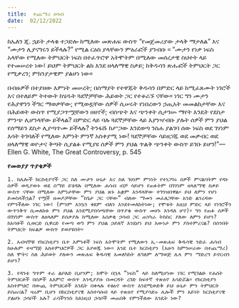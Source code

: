 ```yaml
---
title:  ተጨማሪ ሀሳብ
date:  02/12/2022
---
```


ከኤለን ጂ. ኋይት ታላቁ ተጋድሎ ከሚለው መጽሐፍ ውስጥ “የመጀመሪያው ታላቅ ማታለል” እና “ሙታን ሊያናግሩን ይችላሉ?” የሚል ርዕስ ያላቸውን ምዕራፎች ያንብቡ ። “ሙታን የነቃ ነፍስ አላቸው የሚለው ትምህርት ነፍስ በተፈጥሮዋ አትሞትም በሚለው መሰረታዊ ስህተት ላይ የተመሠረተ ነው፤ ይህም ትምህርት ልክ እንደ ዘላለማዊ ስቃይ; ከቅዱሳን ጽሑፎች ትምህርት ጋር የሚቃረን; ምክንያታዊም ያልሆነ ነው።

በብዙዎች በተያዘው እምነት መሠረት; በሰማያት የተዋጁት ቅዱሳን በምድር ላይ ከሚፈጸሙት ነገሮች እና በተለይም ትተውት ከሄዱት ጓደኞቻቸው ሕይወት ጋር የተቆራኙ ናቸው። ነገር ግን ሙታን የሕያዋንን ችግር ማወቃቸው; የሚወዷቸው ሰዎች ሲሠሩት የነበረውን ኃጢአት መመልከታቸው እና በሕይወት ውስጥ የሚያጋጥሟቸውን ሀዘኖች; ብስጭት እና ጭንቀት  ሲታገሡ ማየት እንዴት የደስታ ምንጭ ሊሆንላቸው ይችላል? በምድር ላይ ባሉ ጓደኞቻቸው ላይ እያንዣብቡ ያሉት ሰዎች ምን ያህል የሰማይን ደስታ ሊያጣጥሙ ይችላሉ? ትንፋሹ ከሥጋው እንደወጣ ንስሐ ያልገባ ሰው ነፍስ ወደ ገሃነም እሳት ትገባለች የሚለው እምነት ምንኛ አስቀያሚ ነው! ጓደኞቻቸው ሳይዘጋጁ ወደ መቃብር ወደ ዘላለማዊ ወዮታና ቅጣት ሲያልፉ የሚያዩ ሰዎች ምን ያህል ጥልቅ ጭንቀት ውስጥ ይገቡ ይሆን!”— Ellen G. White, The Great Controversy, p. 545

**የመወያያ ጥያቄዎች**

`1. ከሌሎች ክርስቲያኖች ጋር ስለ ሙታን ሁኔታ እና ስለ ገሀነም ምንነት የተነጋገሩ ሰዎች ምናልባትም የዳኑ ሰዎች ወዲያውኑ ወደ ሰማይ ይሄዳሉ በሚለው ሐሳብ ብቻ ሳይሆን የጠፉትም በገሃነም ዘላለማዊ ስቃይ ውስጥ ናቸው በሚለው እምነታቸው ምን ያህል ጽኑ አቋም እንዳላቸው ተገንዝበዋል። ይህ ለምን የሆነ ይመስላችኋል? የሟች ዘመዶቻቸው “ከጌታ ጋር ናቸው” ብለው ማመን መፈለጋቸው አንድ ልንረዳው የምንችለው ነገር ነው፤ (ምንም እንኳን ቀደም ብለን እንደተመለከትነው; የሞቱት እዚህ ምድር ላይ የነገሮችን ውጥንቅጥ ሲመለከቱ ምን ያህል እንደሚያበሳጫቸው በጥያቄ ውስጥ መሆኑ እንዳለ ሆኖ)። ግን የጠፉ ሰዎች በገሃነም ውስጥ ለዘላለም ይሰቃያሉ ከሚለው አሰቃቂ ኃሳብ ጋር ጠንካራ ትስስር ያለው ለምን ይሆን? ከአባቶች ሲወርድ ሲዋረድ የመጣ ወግ ምን ያህል ኃይለኛ እንደሆነ ይህ እውነታ ምን ያስተምረናል? በሰንበት ትምህርት ክፍልዎ ውስጥ ይወያዩበት።`

`2. አብዛኞቹ የክርስቲያን ቤተ እምነቶች ነፍስ አትሞትም የሚለውን ኢ-መጽሐፍ ቅዱሳዊ ንድፈ ሐሳብ ከሁሉም ተዛማጅ አስተምህሮዎች ጋር እያወጁ ነው። እንደ ቤተ ክርስቲያን (አሁን ከምንሠራው በተጨማሪ) ስለ ሞትና ስለ ሕይወት ያለውን መጽሐፍ ቅዱሳዊ አመለካከት ለዓለም ለማወጅ ሌላ ምን ማድረግ ይኖርብን ይሆን?`

`3. የዳንቴ ግጥም ተራ ልቦለድ ቢሆንም; ከሞት በኋላ “ነፍስ” ላይ ስለሚሆነው ነገር የሚገልፁ የሐሰት ትምህርቶች በሰዎች አእምሮ ውስጥ እንዲያያዙ በመርዳት ረገድ ከፍተኛ ተጽዕኖ አሳድሯል። የክርስቲያን አስተምህሮ በውጪ ትምህርቶች እንዴት በቀላሉ ተፅዕኖ ውስጥ እንደሚወድቅ ይህ ሁኔታ ምን ትምህርት ይሰጠናል? ዛሬም ቢሆን በክርስቲያናዊ አስተሳሰብ ላይ ተጽዕኖ የሚያሳድሩ ሌሎች ምን አይነት ክርስቲያናዊ ያልሆኑ ኃሳቦች አሉ? ራሳችንንስ ከእነዚህ ኃሳቦች መጠበቅ የምንችለው እንዴት ነው?`